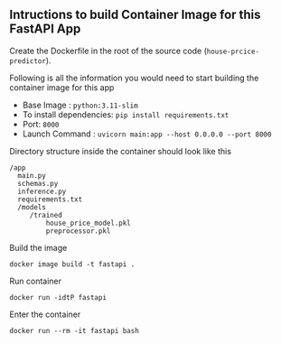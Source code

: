 ## Intructions to build Container Image for this FastAPI App 

Create the Dockerfile in the root of the source code (`house-prcice-predictor`). 

Following is all the information you would need to start building the container image for this app 


  * Base Image : `python:3.11-slim`
  * To install dependencies: `pip install requirements.txt`
  * Port: `8000`
  * Launch Command : `uvicorn main:app --host 0.0.0.0 --port 8000`

Directory structure inside the container should look like this 

```
/app
  main.py
  schemas.py
  inference.py
  requirements.txt
  /models
     /trained
         house_price_model.pkl
         preprocessor.pkl
```
Build the image


```
docker image build -t fastapi .
```
Run container
```
docker run -idtP fastapi
```
Enter the container
```
docker run --rm -it fastapi bash
```
